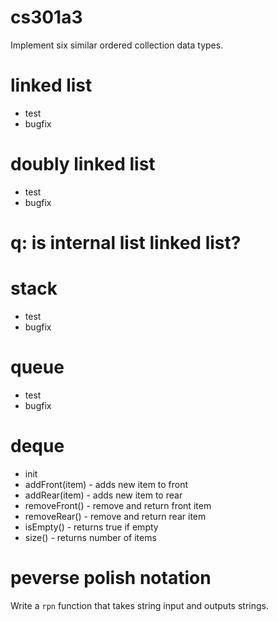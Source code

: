 # cs301a3

Implement six similar ordered collection data types.

# linked list

* test
* bugfix

# doubly linked list

* test
* bugfix

# q: is internal list linked list?

# stack

* test
* bugfix

# queue

* test
* bugfix

# deque

* init
* addFront(item) - adds new item to front
* addRear(item) - adds new item to rear
* removeFront() - remove and return front item
* removeRear() - remove and return rear item
* isEmpty() - returns true if empty
* size() - returns number of items

# peverse polish notation

Write a `rpn` function that takes string input and outputs strings.
